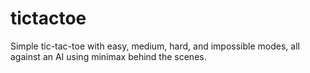 # tictactoe

Simple tic-tac-toe with easy, medium, hard, and impossible modes, all against an AI using minimax behind the scenes.
